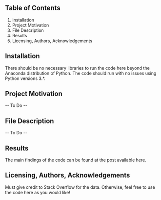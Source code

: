 ## Table of Contents
1. Installation
2. Project Motivation
3. File Description
4. Results
5. Licensing, Authors, Acknowledgements

## Installation
There should be no necessary libraries to run the code here beyond the Anaconda distribution of Python. The code should run with no issues using Python versions 3.*.

## Project Motivation
-- To Do --

## File Description
-- To Do --

## Results
The main findings of the code can be found at the post available here.

## Licensing, Authors, Acknowledgements
Must give credit to Stack Overflow for the data. Otherwise, feel free to use the code here as you would like!
